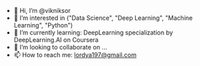 - 👋 Hi, I’m @vikniksor
- 👀 I’m interested in ("Data Science", "Deep Learning", "Machine Learning", "Python")
- 🌱 I’m currently learning: DeepLearning specialization by DeepLearning.AI on Coursera
- 💞️ I’m looking to collaborate on ...
- 📫 How to reach me: lordya197@gmail.com

<!---
vikniksor/vikniksor is a ✨ special ✨ repository because its `README.md` (this file) appears on your GitHub profile.
You can click the Preview link to take a look at your changes.
--->
